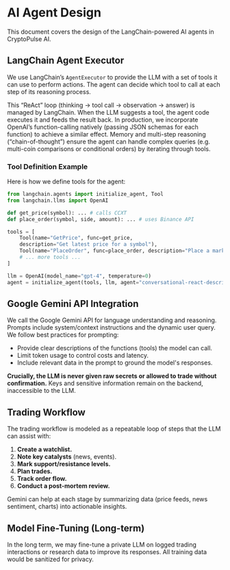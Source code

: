 # AI Agent Design

This document covers the design of the LangChain-powered AI agents in CryptoPulse AI.

## LangChain Agent Executor

We use LangChain’s `AgentExecutor` to provide the LLM with a set of tools it can use to perform actions. The agent can decide which tool to call at each step of its reasoning process.

This “ReAct” loop (thinking → tool call → observation → answer) is managed by LangChain. When the LLM suggests a tool, the agent code executes it and feeds the result back. In production, we incorporate OpenAI’s function-calling natively (passing JSON schemas for each function) to achieve a similar effect. Memory and multi-step reasoning (“chain-of-thought”) ensure the agent can handle complex queries (e.g. multi-coin comparisons or conditional orders) by iterating through tools.

### Tool Definition Example

Here is how we define tools for the agent:

```python
from langchain.agents import initialize_agent, Tool
from langchain.llms import OpenAI

def get_price(symbol): ... # calls CCXT
def place_order(symbol, side, amount): ... # uses Binance API

tools = [
    Tool(name="GetPrice", func=get_price,
    description="Get latest price for a symbol"),
    Tool(name="PlaceOrder", func=place_order, description="Place a market order")
    # ... more tools ...
]

llm = OpenAI(model_name="gpt-4", temperature=0)
agent = initialize_agent(tools, llm, agent="conversational-react-description", verbose=True)
```

## Google Gemini API Integration

We call the Google Gemini API for language understanding and reasoning. Prompts include system/context instructions and the dynamic user query. We follow best practices for prompting:

*   Provide clear descriptions of the functions (tools) the model can call.
*   Limit token usage to control costs and latency.
*   Include relevant data in the prompt to ground the model's responses.

**Crucially, the LLM is never given raw secrets or allowed to trade without confirmation.** Keys and sensitive information remain on the backend, inaccessible to the LLM.

## Trading Workflow

The trading workflow is modeled as a repeatable loop of steps that the LLM can assist with:

1.  **Create a watchlist.**
2.  **Note key catalysts** (news, events).
3.  **Mark support/resistance levels.**
4.  **Plan trades.**
5.  **Track order flow.**
6.  **Conduct a post-mortem review.**

Gemini can help at each stage by summarizing data (price feeds, news sentiment, charts) into actionable insights.

## Model Fine-Tuning (Long-term)

In the long term, we may fine-tune a private LLM on logged trading interactions or research data to improve its responses. All training data would be sanitized for privacy.